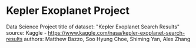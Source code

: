 # Kepler Exoplanet Project
Data Science Project
title of dataset: "Kepler Exoplanet Search Results"
source: Kaggle -  https://www.kaggle.com/nasa/kepler-exoplanet-search-results 
authors: Matthew Bazzo, Soo Hyung Choe, Shiming Yan, Alex Zhang 
